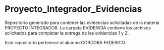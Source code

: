 # Proyecto_Integrador_Evidencias

Repositorio generado para contener las evidencias solicitadas de la materia PROYECTO INTEGRADOR.
La carpeta EVIDENCIA contiene los archivos solicitados para completar la entrega de las evidencias 1 y 2.

Este repositorio pertenece al alumno CORDOBA FEDERICO.

